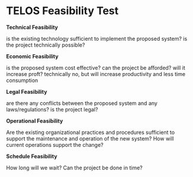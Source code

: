 # TELOS Feasibility Test

**Technical Feasibility**

is the existing technology sufficient to implement the proposed system?
is the project technically possible?

**Economic Feasibility**

is the proposed system cost effective?
can the project be afforded?
will it increase proft?
technically no, but will increase productivity and less time consumption

**Legal Feasibility**

are there any conflicts between the proposed system and any laws/regulations?
is the project legal?

**Operational Feasibility**

Are the existing organizational practices and procedures sufficient to support the maintenance and operation of the new system?
How will current operations support the change?

**Schedule Feasibility**

How long will we wait?
Can the project be done in time?
